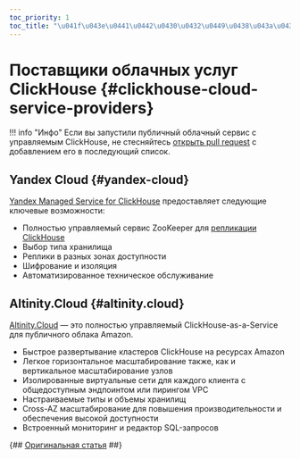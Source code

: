 ```yaml
---
toc_priority: 1
toc_title: "\u041f\u043e\u0441\u0442\u0430\u0432\u0449\u0438\u043a\u0438\u0020\u043e\u0431\u043b\u0430\u0447\u043d\u044b\u0445\u0020\u0443\u0441\u043b\u0443\u0433\u0020\u0043\u006c\u0069\u0063\u006b\u0048\u006f\u0075\u0073\u0065"
---
```


# Поставщики облачных услуг ClickHouse {#clickhouse-cloud-service-providers}

!!! info "Инфо"
    Если вы запустили публичный облачный сервис с управляемым ClickHouse, не стесняйтесь [открыть pull request](https://github.com/ClickHouse/ClickHouse/edit/master/docs/en/commercial/cloud.md) c добавлением его в последующий список.

## Yandex Cloud {#yandex-cloud}

[Yandex Managed Service for ClickHouse](https://cloud.yandex.ru/services/managed-clickhouse?utm_source=referrals&utm_medium=clickhouseofficialsite&utm_campaign=link3) предоставляет следующие ключевые возможности:

-   Полностью управляемый сервис ZooKeeper для [репликации ClickHouse](../engines/table-engines/mergetree-family/replication.md)
-   Выбор типа хранилища
-   Реплики в разных зонах доступности
-   Шифрование и изоляция
-   Автоматизированное техническое обслуживание

## Altinity.Cloud {#altinity.cloud}

[Altinity.Cloud](https://altinity.com/cloud-database/) — это полностью управляемый ClickHouse-as-a-Service для публичного облака Amazon.

-   Быстрое развертывание кластеров ClickHouse на ресурсах Amazon
-   Легкое горизонтальное масштабирование также, как и вертикальное масштабирование узлов
-   Изолированные виртуальные сети для каждого клиента с общедоступным эндпоинтом или пирингом VPC
-   Настраиваемые типы и объемы хранилищ
-   Cross-AZ масштабирование для повышения производительности и обеспечения высокой доступности
-   Встроенный мониторинг и редактор SQL-запросов

{## [Оригинальная статья](https://clickhouse.tech/docs/ru/commercial/cloud/) ##}

